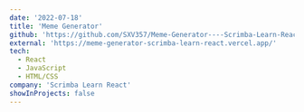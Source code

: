 ```yaml
---
date: '2022-07-18'
title: 'Meme Generator'
github: 'https://github.com/SXV357/Meme-Generator----Scrimba-Learn-React'
external: 'https://meme-generator-scrimba-learn-react.vercel.app/'
tech:
  - React
  - JavaScript
  - HTML/CSS
company: 'Scrimba Learn React'
showInProjects: false
---
```

